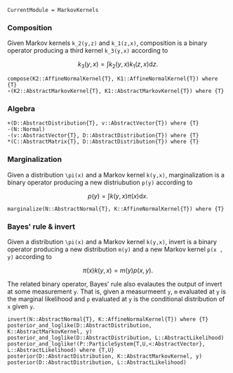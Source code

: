```@meta
CurrentModule = MarkovKernels
```

### Composition

Given Markov kernels ``k_2(y,z)`` and ``k_1(z,x)``, composition is a binary operator producing a third kernel ``k_3(y,x)`` according to

```math
k_3(y,x) = \int k_2(y,x) k_1(z,x) \mathrm{d} z.
```

```@docs
compose(K2::AffineNormalKernel{T}, K1::AffineNormalKernel{T}) where {T}
∘(K2::AbstractMarkovKernel{T}, K1::AbstractMarkovKernel{T}) where {T}
```

### Algebra 

```@docs
+(D::AbstractDistribution{T}, v::AbstractVector{T}) where {T}
-(N::Normal)
-(v::AbstractVector{T}, D::AbstractDistribution{T}) where {T}
*(C::AbstractMatrix{T}, D::AbstractDistribution{T}) where {T}
```


### Marginalization

Given a distribution ``\pi(x)`` and a Markov kernel ``k(y,x)``, marginalization is a binary operator producing a new distriubution ``p(y)`` according to

```math
p(y) = \int k(y, x) \pi(x) \mathrm{d} x.
```

```@docs
marginalize(N::AbstractNormal{T}, K::AffineNormalKernel{T}) where {T}
```

### Bayes' rule & invert 

Given a distribution ``\pi(x)`` and a Markov kernel ``k(y,x)``, invert is a binary operator producing a new distribution ``m(y)`` and a new Markov kernel ``p(x , y)`` according to

```math
\pi(x) k(y,x) = m(y) p(x,y).
```

The related binary operator, Bayes' rule also evalautes the output of invert at some measurement ``y``.
That is, given a measurmeent ``y``, ``m`` evaluated at ``y`` is the marginal likelihood and ``p`` evaluated at ``y`` is the conditional distribution of ``x`` given ``y``.

```@docs
invert(N::AbstractNormal{T}, K::AffineNormalKernel{T}) where {T}
posterior_and_loglike(D::AbstractDistribution, K::AbstractMarkovKernel, y)
posterior_and_loglike(D::AbstractDistribution, L::AbstractLikelihood)
posterior_and_loglike!(P::ParticleSystem{T,U,<:AbstractVector}, L::AbstractLikelihood) where {T,U}
posterior(D::AbstractDistribution, K::AbstractMarkovKernel, y)
posterior(D::AbstractDistribution, L::AbstractLikelihood)
```
